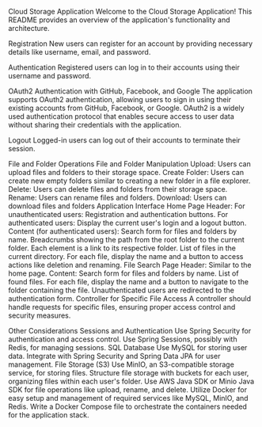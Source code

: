 Cloud Storage Application
Welcome to the Cloud Storage Application! This README provides an overview of the application's functionality and architecture.

Registration
New users can register for an account by providing necessary details like username, email, and password.

Authentication
Registered users can log in to their accounts using their username and password.

OAuth2 Authentication with GitHub, Facebook, and Google
The application supports OAuth2 authentication, allowing users to sign in using their existing accounts from GitHub, Facebook, or Google.
OAuth2 is a widely used authentication protocol that enables secure access to user data without sharing their credentials with the application.

Logout
Logged-in users can log out of their accounts to terminate their session.

File and Folder Operations
File and Folder Manipulation
Upload: Users can upload files and folders to their storage space.
Create Folder: Users can create new empty folders similar to creating a new folder in a file explorer.
Delete: Users can delete files and folders from their storage space.
Rename: Users can rename files and folders.
Download: Users can download files and folders
Application Interface
Home Page
Header:
For unauthenticated users: Registration and authentication buttons.
For authenticated users: Display the current user's login and a logout button.
Content (for authenticated users):
Search form for files and folders by name.
Breadcrumbs showing the path from the root folder to the current folder. Each element is a link to its respective folder.
List of files in the current directory. For each file, display the name and a button to access actions like deletion and renaming.
File Search Page
Header: Similar to the home page.
Content:
Search form for files and folders by name.
List of found files. For each file, display the name and a button to navigate to the folder containing the file.
Unauthenticated users are redirected to the authentication form.
Controller for Specific File Access
A controller should handle requests for specific files, ensuring proper access control and security measures.

Other Considerations
Sessions and Authentication
Use Spring Security for authentication and access control.
Use Spring Sessions, possibly with Redis, for managing sessions.
SQL Database
Use MySQL for storing user data.
Integrate with Spring Security and Spring Data JPA for user management.
File Storage (S3)
Use MinIO, an S3-compatible storage service, for storing files.
Structure file storage with buckets for each user, organizing files within each user's folder.
Use AWS Java SDK or Minio Java SDK for file operations like upload, rename, and delete.
Utilize Docker for easy setup and management of required services like MySQL, MinIO, and Redis.
Write a Docker Compose file to orchestrate the containers needed for the application stack.
